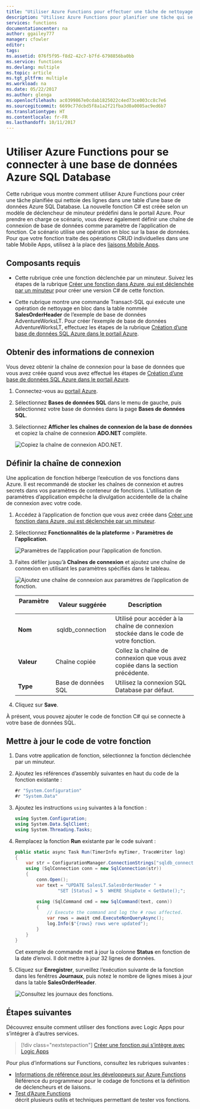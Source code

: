 ```yaml
---
title: "Utiliser Azure Functions pour effectuer une tâche de nettoyage de base de données | Microsoft Docs"
description: "Utilisez Azure Functions pour planifier une tâche qui se connecte à Azure SQL Database pour nettoyer des lignes périodiquement."
services: functions
documentationcenter: na
author: ggailey777
manager: cfowler
editor: 
tags: 
ms.assetid: 076f5f95-f8d2-42c7-b7fd-6798856ba0bb
ms.service: functions
ms.devlang: multiple
ms.topic: article
ms.tgt_pltfrm: multiple
ms.workload: na
ms.date: 05/22/2017
ms.author: glenga
ms.openlocfilehash: ac0399867e0cdab1825022c4ed73ce003cc8c7e6
ms.sourcegitcommit: 6699c77dcbd5f8a1a2f21fba3d0a0005ac9ed6b7
ms.translationtype: HT
ms.contentlocale: fr-FR
ms.lasthandoff: 10/11/2017
---
```

# <a name="use-azure-functions-to-connect-to-an-azure-sql-database"></a>Utiliser Azure Functions pour se connecter à une base de données Azure SQL Database
Cette rubrique vous montre comment utiliser Azure Functions pour créer une tâche planifiée qui nettoie des lignes dans une table d’une base de données Azure SQL Database. La nouvelle fonction C# est créée selon un modèle de déclencheur de minuteur prédéfini dans le portail Azure. Pour prendre en charge ce scénario, vous devez également définir une chaîne de connexion de base de données comme paramètre de l’application de fonction. Ce scénario utilise une opération en bloc sur la base de données. Pour que votre fonction traite des opérations CRUD individuelles dans une table Mobile Apps, utilisez à la place des [liaisons Mobile Apps](functions-bindings-mobile-apps.md).

## <a name="prerequisites"></a>Composants requis

+ Cette rubrique crée une fonction déclenchée par un minuteur. Suivez les étapes de la rubrique [Créer une fonction dans Azure, qui est déclenchée par un minuteur](functions-create-scheduled-function.md) pour créer une version C# de cette fonction.   

+ Cette rubrique montre une commande Transact-SQL qui exécute une opération de nettoyage en bloc dans la table nommée **SalesOrderHeader** de l’exemple de base de données AdventureWorksLT. Pour créer l’exemple de base de données AdventureWorksLT, effectuez les étapes de la rubrique [Création d’une base de données SQL Azure dans le portail Azure](../sql-database/sql-database-get-started-portal.md). 

## <a name="get-connection-information"></a>Obtenir des informations de connexion

Vous devez obtenir la chaîne de connexion pour la base de données que vous avez créée quand vous avez effectué les étapes de [Création d’une base de données SQL Azure dans le portail Azure](../sql-database/sql-database-get-started-portal.md).

1. Connectez-vous au [portail Azure](https://portal.azure.com/).
 
3. Sélectionnez **Bases de données SQL** dans le menu de gauche, puis sélectionnez votre base de données dans la page **Bases de données SQL**.

4. Sélectionnez **Afficher les chaînes de connexion de la base de données** et copiez la chaîne de connexion **ADO.NET** complète.

    ![Copiez la chaîne de connexion ADO.NET.](./media/functions-scenario-database-table-cleanup/adonet-connection-string.png)

## <a name="set-the-connection-string"></a>Définir la chaîne de connexion 

Une application de fonction héberge l’exécution de vos fonctions dans Azure. Il est recommandé de stocker les chaînes de connexion et autres secrets dans vos paramètres de conteneur de fonctions. L’utilisation de paramètres d’application empêche la divulgation accidentelle de la chaîne de connexion avec votre code. 

1. Accédez à l’application de fonction que vous avez créée dans [Créer une fonction dans Azure, qui est déclenchée par un minuteur](functions-create-scheduled-function.md).

2. Sélectionnez **Fonctionnalités de la plateforme** > **Paramètres de l’application**.
   
    ![Paramètres de l’application pour l’application de fonction.](./media/functions-scenario-database-table-cleanup/functions-app-service-settings.png)

2. Faites défiler jusqu’à **Chaînes de connexion** et ajoutez une chaîne de connexion en utilisant les paramètres spécifiés dans le tableau.
   
    ![Ajoutez une chaîne de connexion aux paramètres de l’application de fonction.](./media/functions-scenario-database-table-cleanup/functions-app-service-settings-connection-strings.png)

    | Paramètre       | Valeur suggérée | Description             | 
    | ------------ | ------------------ | --------------------- | 
    | **Nom**  |  sqldb_connection  | Utilisé pour accéder à la chaîne de connexion stockée dans le code de votre fonction.    |
    | **Valeur** | Chaîne copiée  | Collez la chaîne de connexion que vous avez copiée dans la section précédente. |
    | **Type** | Base de données SQL | Utilisez la connexion SQL Database par défaut. |   

3. Cliquez sur **Save**.

À présent, vous pouvez ajouter le code de fonction C# qui se connecte à votre base de données SQL.

## <a name="update-your-function-code"></a>Mettre à jour le code de votre fonction

1. Dans votre application de fonction, sélectionnez la fonction déclenchée par un minuteur.
 
3. Ajoutez les références d’assembly suivantes en haut du code de la fonction existante :

    ```cs
    #r "System.Configuration"
    #r "System.Data"
    ```

3. Ajoutez les instructions `using` suivantes à la fonction :
    ```cs
    using System.Configuration;
    using System.Data.SqlClient;
    using System.Threading.Tasks;
    ```

4. Remplacez la fonction **Run** existante par le code suivant :
    ```cs
    public static async Task Run(TimerInfo myTimer, TraceWriter log)
    {
        var str = ConfigurationManager.ConnectionStrings["sqldb_connection"].ConnectionString;
        using (SqlConnection conn = new SqlConnection(str))
        {
            conn.Open();
            var text = "UPDATE SalesLT.SalesOrderHeader " + 
                    "SET [Status] = 5  WHERE ShipDate < GetDate();";

            using (SqlCommand cmd = new SqlCommand(text, conn))
            {
                // Execute the command and log the # rows affected.
                var rows = await cmd.ExecuteNonQueryAsync();
                log.Info($"{rows} rows were updated");
            }
        }
    }
    ```

    Cet exemple de commande met à jour la colonne **Status** en fonction de la date d’envoi. Il doit mettre à jour 32 lignes de données.

5. Cliquez sur **Enregistrer**, surveillez l’exécution suivante de la fonction dans les fenêtres **Journaux**, puis notez le nombre de lignes mises à jour dans la table **SalesOrderHeader**.

    ![Consultez les journaux des fonctions.](./media/functions-scenario-database-table-cleanup/functions-logs.png)

## <a name="next-steps"></a>Étapes suivantes

Découvrez ensuite comment utiliser des fonctions avec Logic Apps pour s’intégrer à d’autres services.

> [!div class="nextstepaction"] 
> [Créer une fonction qui s’intègre avec Logic Apps](functions-twitter-email.md)

Pour plus d’informations sur Functions, consultez les rubriques suivantes :

* [Informations de référence pour les développeurs sur Azure Functions](functions-reference.md)  
  Référence du programmeur pour le codage de fonctions et la définition de déclencheurs et de liaisons.
* [Test d’Azure Functions](functions-test-a-function.md)  
  décrit plusieurs outils et techniques permettant de tester vos fonctions.  
